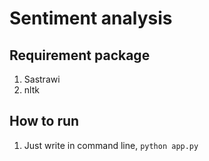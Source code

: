 # Sentiment analysis

## Requirement package
1. Sastrawi
2. nltk

## How to run
1. Just write in command line, `python app.py`